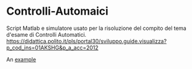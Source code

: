 Controlli-Automaici
===================

Script Matlab e simulatore usato per la risoluzione del compito del tema d'esame di Controlli Automatici.
https://didattica.polito.it/pls/portal30/sviluppo.guide.visualizza?p_cod_ins=01AKSHG&p_a_acc=2012

An [example](https://didattica.polito.it/pls/portal30/sviluppo.guide.visualizza?p_cod_ins=01AKSHG&p_a_acc=2012 "Title")
